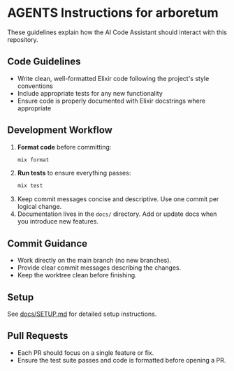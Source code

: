 # AGENTS Instructions for arboretum

These guidelines explain how the AI Code Assistant should interact with this repository.

## Code Guidelines
- Write clean, well-formatted Elixir code following the project's style conventions
- Include appropriate tests for any new functionality
- Ensure code is properly documented with Elixir docstrings where appropriate

## Development Workflow

1. **Format code** before committing:
   ```bash
   mix format
   ```
2. **Run tests** to ensure everything passes:
   ```bash
   mix test
   ```
3. Keep commit messages concise and descriptive. Use one commit per logical change.
4. Documentation lives in the `docs/` directory. Add or update docs when you introduce new features.

## Commit Guidance
- Work directly on the main branch (no new branches).
- Provide clear commit messages describing the changes.
- Keep the worktree clean before finishing.

## Setup

See [docs/SETUP.md](docs/SETUP.md) for detailed setup instructions.

## Pull Requests

- Each PR should focus on a single feature or fix.
- Ensure the test suite passes and code is formatted before opening a PR.